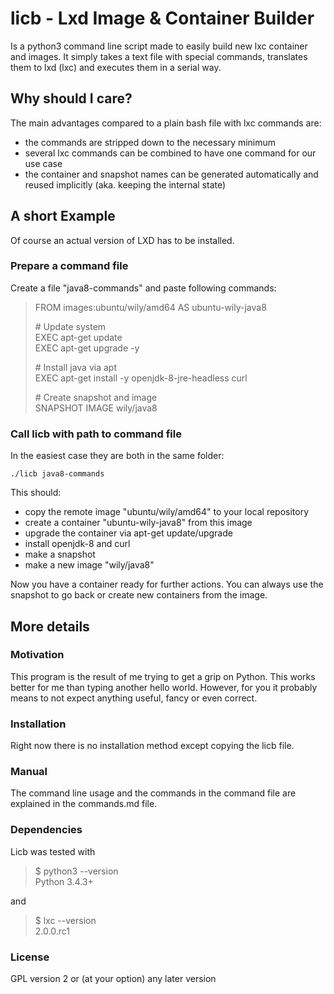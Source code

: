 # licb - Lxd Image & Container Builder
Is a python3 command line script made to easily build new lxc container and images.
It simply takes a text file with special commands, translates them to lxd (lxc) and executes them in a serial way.

## Why should I care?
The main advantages compared to a plain bash file with lxc commands are:
- the commands are stripped down to the necessary minimum
- several lxc commands can be combined to have one command for our use case
- the container and snapshot names can be generated automatically and reused implicitly (aka. keeping the internal state)

## A short Example
Of course an actual version of LXD has to be installed.  
### Prepare a command file  
Create a file "java8-commands" and paste following commands:
> FROM images:ubuntu/wily/amd64 AS ubuntu-wily-java8  
>
> \# Update system  
> EXEC apt-get update  
> EXEC apt-get upgrade -y  
>
> \# Install java via apt  
> EXEC apt-get install -y openjdk-8-jre-headless curl  
>
> \# Create snapshot and image  
> SNAPSHOT
> IMAGE wily/java8

### Call licb with path to command file  
In the easiest case they are both in the same folder:

`./licb java8-commands`  

This should:
- copy the remote image "ubuntu/wily/amd64" to your local repository
- create a container "ubuntu-wily-java8" from this image
- upgrade the container via apt-get update/upgrade
- install openjdk-8 and curl
- make a snapshot
- make a new image "wily/java8"

Now you have a container ready for further actions. You can always use the snapshot to go back or create new containers from the image.

## More details
### Motivation
This program is the result of me trying to get a grip on Python. This works better for me than typing another hello world. However, for you it probably means to not expect anything useful, fancy or even correct.

### Installation
Right now there is no installation method except copying the licb file.

### Manual
The command line usage and the commands in the command file are explained in the commands.md file.

### Dependencies
Licb was tested with

> $ python3 --version  
> Python 3.4.3+

and

> $ lxc --version  
> 2.0.0.rc1

### License
GPL version 2 or (at your option) any later version
